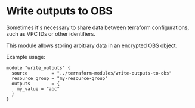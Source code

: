 # Write outputs to OBS

Sometimes it's necessary to share data between terraform configurations, such as VPC IDs or other identifiers.

This module allows storing arbitrary data in an encrypted OBS object.

Example usage:

```hcl
module "write_outputs" {
  source         = "../terraform-modules/write-outputs-to-obs"
  resource_group = "my-resource-group"
  outputs        = {
    my_value = "abc"
  }
}
```
